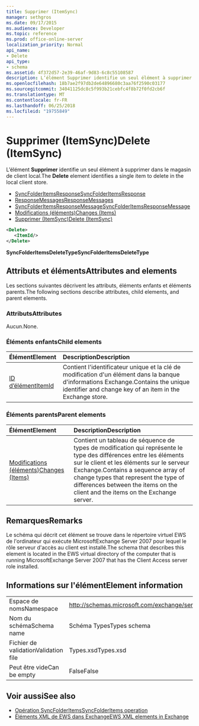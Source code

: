 ```yaml
---
title: Supprimer (ItemSync)
manager: sethgros
ms.date: 09/17/2015
ms.audience: Developer
ms.topic: reference
ms.prod: office-online-server
localization_priority: Normal
api_name:
- Delete
api_type:
- schema
ms.assetid: 4f372d57-2e39-46af-9d83-6c8c55108587
description: L’élément Supprimer identifie un seul élément à supprimer dans le magasin de client local.
ms.openlocfilehash: 18b7ae2f97db2de64896680c3aa76f2590c03177
ms.sourcegitcommit: 34041125dc8c5f993b21cebfc4f8b72f0fd2cb6f
ms.translationtype: MT
ms.contentlocale: fr-FR
ms.lasthandoff: 06/25/2018
ms.locfileid: "19755849"
---
```

# <a name="delete-itemsync"></a><span data-ttu-id="473eb-103">Supprimer (ItemSync)</span><span class="sxs-lookup"><span data-stu-id="473eb-103">Delete (ItemSync)</span></span>

<span data-ttu-id="473eb-104">L’élément **Supprimer** identifie un seul élément à supprimer dans le magasin de client local.</span><span class="sxs-lookup"><span data-stu-id="473eb-104">The **Delete** element identifies a single item to delete in the local client store.</span></span> 
  
- [<span data-ttu-id="473eb-105">SyncFolderItemsResponse</span><span class="sxs-lookup"><span data-stu-id="473eb-105">SyncFolderItemsResponse</span></span>](syncfolderitemsresponse.md)  
- [<span data-ttu-id="473eb-106">ResponseMessages</span><span class="sxs-lookup"><span data-stu-id="473eb-106">ResponseMessages</span></span>](responsemessages.md) 
- [<span data-ttu-id="473eb-107">SyncFolderItemsResponseMessage</span><span class="sxs-lookup"><span data-stu-id="473eb-107">SyncFolderItemsResponseMessage</span></span>](syncfolderitemsresponsemessage.md)  
- [<span data-ttu-id="473eb-108">Modifications (éléments)</span><span class="sxs-lookup"><span data-stu-id="473eb-108">Changes (Items)</span></span>](changes-items.md)  
- [<span data-ttu-id="473eb-109">Supprimer (ItemSync)</span><span class="sxs-lookup"><span data-stu-id="473eb-109">Delete (ItemSync)</span></span>](delete-itemsync.md)
  
```xml
<Delete>
   <ItemId/>
</Delete>
```

<span data-ttu-id="473eb-110">**SyncFolderItemsDeleteType**</span><span class="sxs-lookup"><span data-stu-id="473eb-110">**SyncFolderItemsDeleteType**</span></span>

## <a name="attributes-and-elements"></a><span data-ttu-id="473eb-111">Attributs et éléments</span><span class="sxs-lookup"><span data-stu-id="473eb-111">Attributes and elements</span></span>

<span data-ttu-id="473eb-112">Les sections suivantes décrivent les attributs, éléments enfants et éléments parents.</span><span class="sxs-lookup"><span data-stu-id="473eb-112">The following sections describe attributes, child elements, and parent elements.</span></span>
  
### <a name="attributes"></a><span data-ttu-id="473eb-113">Attributs</span><span class="sxs-lookup"><span data-stu-id="473eb-113">Attributes</span></span>

<span data-ttu-id="473eb-114">Aucun.</span><span class="sxs-lookup"><span data-stu-id="473eb-114">None.</span></span>
  
### <a name="child-elements"></a><span data-ttu-id="473eb-115">Éléments enfants</span><span class="sxs-lookup"><span data-stu-id="473eb-115">Child elements</span></span>

|<span data-ttu-id="473eb-116">**Élément**</span><span class="sxs-lookup"><span data-stu-id="473eb-116">**Element**</span></span>|<span data-ttu-id="473eb-117">**Description**</span><span class="sxs-lookup"><span data-stu-id="473eb-117">**Description**</span></span>|
|:-----|:-----|
|[<span data-ttu-id="473eb-118">ID d’élément</span><span class="sxs-lookup"><span data-stu-id="473eb-118">ItemId</span></span>](itemid.md) <br/> |<span data-ttu-id="473eb-119">Contient l'identificateur unique et la clé de modification d'un élément dans la banque d'informations Exchange.</span><span class="sxs-lookup"><span data-stu-id="473eb-119">Contains the unique identifier and change key of an item in the Exchange store.</span></span>  <br/> |
   
### <a name="parent-elements"></a><span data-ttu-id="473eb-120">Éléments parents</span><span class="sxs-lookup"><span data-stu-id="473eb-120">Parent elements</span></span>

|<span data-ttu-id="473eb-121">**Élément**</span><span class="sxs-lookup"><span data-stu-id="473eb-121">**Element**</span></span>|<span data-ttu-id="473eb-122">**Description**</span><span class="sxs-lookup"><span data-stu-id="473eb-122">**Description**</span></span>|
|:-----|:-----|
|[<span data-ttu-id="473eb-123">Modifications (éléments)</span><span class="sxs-lookup"><span data-stu-id="473eb-123">Changes (Items)</span></span>](changes-items.md) <br/> |<span data-ttu-id="473eb-124">Contient un tableau de séquence de types de modification qui représente le type des différences entre les éléments sur le client et les éléments sur le serveur Exchange.</span><span class="sxs-lookup"><span data-stu-id="473eb-124">Contains a sequence array of change types that represent the type of differences between the items on the client and the items on the Exchange server.</span></span>  <br/> |
   
## <a name="remarks"></a><span data-ttu-id="473eb-125">Remarques</span><span class="sxs-lookup"><span data-stu-id="473eb-125">Remarks</span></span>

<span data-ttu-id="473eb-126">Le schéma qui décrit cet élément se trouve dans le répertoire virtuel EWS de l'ordinateur qui exécute MicrosoftExchange Server 2007 pour lequel le rôle serveur d'accès au client est installé.</span><span class="sxs-lookup"><span data-stu-id="473eb-126">The schema that describes this element is located in the EWS virtual directory of the computer that is running MicrosoftExchange Server 2007 that has the Client Access server role installed.</span></span>
  
## <a name="element-information"></a><span data-ttu-id="473eb-127">Informations sur l'élément</span><span class="sxs-lookup"><span data-stu-id="473eb-127">Element information</span></span>

|||
|:-----|:-----|
|<span data-ttu-id="473eb-128">Espace de noms</span><span class="sxs-lookup"><span data-stu-id="473eb-128">Namespace</span></span>  <br/> |http://schemas.microsoft.com/exchange/services/2006/types  <br/> |
|<span data-ttu-id="473eb-129">Nom du schéma</span><span class="sxs-lookup"><span data-stu-id="473eb-129">Schema name</span></span>  <br/> |<span data-ttu-id="473eb-130">Schéma Types</span><span class="sxs-lookup"><span data-stu-id="473eb-130">Types schema</span></span>  <br/> |
|<span data-ttu-id="473eb-131">Fichier de validation</span><span class="sxs-lookup"><span data-stu-id="473eb-131">Validation file</span></span>  <br/> |<span data-ttu-id="473eb-132">Types.xsd</span><span class="sxs-lookup"><span data-stu-id="473eb-132">Types.xsd</span></span>  <br/> |
|<span data-ttu-id="473eb-133">Peut être vide</span><span class="sxs-lookup"><span data-stu-id="473eb-133">Can be empty</span></span>  <br/> |<span data-ttu-id="473eb-134">False</span><span class="sxs-lookup"><span data-stu-id="473eb-134">False</span></span>  <br/> |
   
## <a name="see-also"></a><span data-ttu-id="473eb-135">Voir aussi</span><span class="sxs-lookup"><span data-stu-id="473eb-135">See also</span></span>

- [<span data-ttu-id="473eb-136">Opération SyncFolderItems</span><span class="sxs-lookup"><span data-stu-id="473eb-136">SyncFolderItems operation</span></span>](syncfolderitems-operation.md)
- [<span data-ttu-id="473eb-137">Éléments XML de EWS dans Exchange</span><span class="sxs-lookup"><span data-stu-id="473eb-137">EWS XML elements in Exchange</span></span>](ews-xml-elements-in-exchange.md)

